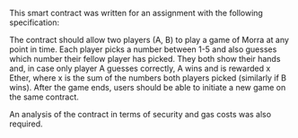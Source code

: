 This smart contract was written for an assignment with the following specification:

The contract should allow two players (A, B) to play a game of Morra at any point in time. Each player
picks a number between 1-5 and also guesses which number their fellow player has picked. They
both show their hands and, in case only player A guesses correctly, A wins and is rewarded x
Ether, where x is the sum of the numbers both players picked (similarly if B wins). After the game
ends, users should be able to initiate a new game on the same contract.

An analysis of the contract in terms of security and gas costs was also required.
